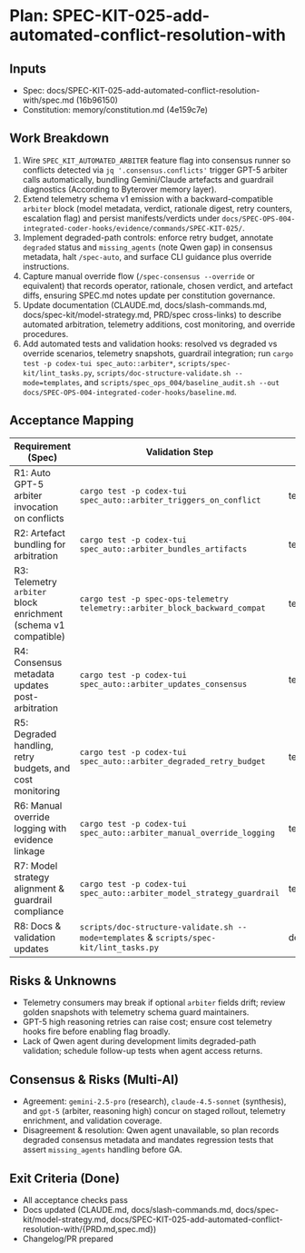 # Plan: SPEC-KIT-025-add-automated-conflict-resolution-with
## Inputs
- Spec: docs/SPEC-KIT-025-add-automated-conflict-resolution-with/spec.md (16b96150)
- Constitution: memory/constitution.md (4e159c7e)

## Work Breakdown
1. Wire `SPEC_KIT_AUTOMATED_ARBITER` feature flag into consensus runner so conflicts detected via `jq '.consensus.conflicts'` trigger GPT-5 arbiter calls automatically, bundling Gemini/Claude artefacts and guardrail diagnostics (According to Byterover memory layer).
2. Extend telemetry schema v1 emission with a backward-compatible `arbiter` block (model metadata, verdict, rationale digest, retry counters, escalation flag) and persist manifests/verdicts under `docs/SPEC-OPS-004-integrated-coder-hooks/evidence/commands/SPEC-KIT-025/`.
3. Implement degraded-path controls: enforce retry budget, annotate `degraded` status and `missing_agents` (note Qwen gap) in consensus metadata, halt `/spec-auto`, and surface CLI guidance plus override instructions.
4. Capture manual override flow (`/spec-consensus --override` or equivalent) that records operator, rationale, chosen verdict, and artefact diffs, ensuring SPEC.md notes update per constitution governance.
5. Update documentation (CLAUDE.md, docs/slash-commands.md, docs/spec-kit/model-strategy.md, PRD/spec cross-links) to describe automated arbitration, telemetry additions, cost monitoring, and override procedures.
6. Add automated tests and validation hooks: resolved vs degraded vs override scenarios, telemetry snapshots, guardrail integration; run `cargo test -p codex-tui spec_auto::arbiter*`, `scripts/spec-kit/lint_tasks.py`, `scripts/doc-structure-validate.sh --mode=templates`, and `scripts/spec_ops_004/baseline_audit.sh --out docs/SPEC-OPS-004-integrated-coder-hooks/baseline.md`.

## Acceptance Mapping
| Requirement (Spec) | Validation Step | Test/Check Artifact |
| --- | --- | --- |
| R1: Auto GPT-5 arbiter invocation on conflicts | `cargo test -p codex-tui spec_auto::arbiter_triggers_on_conflict` | tests/spec_auto/arbiter.rs::arbiter_triggers_on_conflict |
| R2: Artefact bundling for arbitration | `cargo test -p codex-tui spec_auto::arbiter_bundles_artifacts` | tests/spec_auto/arbiter.rs::arbiter_bundles_artifacts |
| R3: Telemetry `arbiter` block enrichment (schema v1 compatible) | `cargo test -p spec-ops-telemetry telemetry::arbiter_block_backward_compat` | tests/telemetry/arbiter_block.rs::backward_compat_snapshot |
| R4: Consensus metadata updates post-arbitration | `cargo test -p codex-tui spec_auto::arbiter_updates_consensus` | tests/spec_auto/arbiter.rs::updates_consensus_metadata |
| R5: Degraded handling, retry budgets, and cost monitoring | `cargo test -p codex-tui spec_auto::arbiter_degraded_retry_budget` | tests/spec_auto/arbiter.rs::degraded_retry_budget |
| R6: Manual override logging with evidence linkage | `cargo test -p codex-tui spec_auto::arbiter_manual_override_logging` | tests/spec_auto/arbiter.rs::manual_override_logging |
| R7: Model strategy alignment & guardrail compliance | `cargo test -p codex-tui spec_auto::arbiter_model_strategy_guardrail` | tests/spec_auto/arbiter.rs::model_strategy_guardrail |
| R8: Docs & validation updates | `scripts/doc-structure-validate.sh --mode=templates` & `scripts/spec-kit/lint_tasks.py` | docs/slash-commands.md diff & validator logs |

## Risks & Unknowns
- Telemetry consumers may break if optional `arbiter` fields drift; review golden snapshots with telemetry schema guard maintainers.
- GPT-5 high reasoning retries can raise cost; ensure cost telemetry hooks fire before enabling flag broadly.
- Lack of Qwen agent during development limits degraded-path validation; schedule follow-up tests when agent access returns.

## Consensus & Risks (Multi-AI)
- Agreement: `gemini-2.5-pro` (research), `claude-4.5-sonnet` (synthesis), and `gpt-5` (arbiter, reasoning high) concur on staged rollout, telemetry enrichment, and validation coverage.
- Disagreement & resolution: Qwen agent unavailable, so plan records degraded consensus metadata and mandates regression tests that assert `missing_agents` handling before GA.

## Exit Criteria (Done)
- All acceptance checks pass
- Docs updated (CLAUDE.md, docs/slash-commands.md, docs/spec-kit/model-strategy.md, docs/SPEC-KIT-025-add-automated-conflict-resolution-with/{PRD.md,spec.md})
- Changelog/PR prepared
